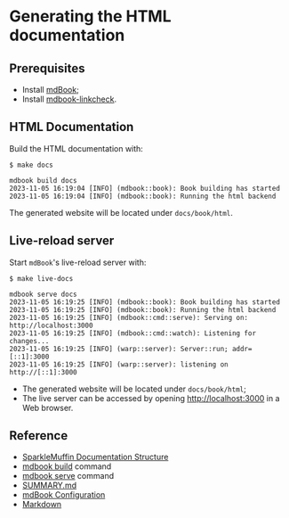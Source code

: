 # Generating the HTML documentation
## Prerequisites
- Install [mdBook](https://rust-lang.github.io/mdBook/);
- Install [mdbook-linkcheck](https://github.com/Michael-F-Bryan/mdbook-linkcheck).

## HTML Documentation
Build the HTML documentation with:

```shell
$ make docs

mdbook build docs
2023-11-05 16:19:04 [INFO] (mdbook::book): Book building has started
2023-11-05 16:19:04 [INFO] (mdbook::book): Running the html backend
```

The generated website will be located under `docs/book/html`.


## Live-reload server
Start `mdBook`'s live-reload server with:

```shell
$ make live-docs

mdbook serve docs
2023-11-05 16:19:25 [INFO] (mdbook::book): Book building has started
2023-11-05 16:19:25 [INFO] (mdbook::book): Running the html backend
2023-11-05 16:19:25 [INFO] (mdbook::cmd::serve): Serving on: http://localhost:3000
2023-11-05 16:19:25 [INFO] (mdbook::cmd::watch): Listening for changes...
2023-11-05 16:19:25 [INFO] (warp::server): Server::run; addr=[::1]:3000
2023-11-05 16:19:25 [INFO] (warp::server): listening on http://[::1]:3000
```

- The generated website will be located under `docs/book/html`;
- The live server can be accessed by opening [http://localhost:3000](http://localhost:3000) in a Web browser.

## Reference
- [SparkleMuffin Documentation Structure](../reference/documentation-structure.md)
- [mdbook build](https://rust-lang.github.io/mdBook/cli/build.html) command
- [mdbook serve](https://rust-lang.github.io/mdBook/cli/serve.html) command
- [SUMMARY.md](https://rust-lang.github.io/mdBook/format/summary.html)
- [mdBook Configuration](https://rust-lang.github.io/mdBook/format/configuration/index.html)
- [Markdown](https://rust-lang.github.io/mdBook/format/markdown.html)
